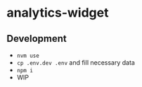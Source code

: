 # analytics-widget

## Development

* `nvm use`
* `cp .env.dev .env` and fill necessary data
* `npm i`
* WIP